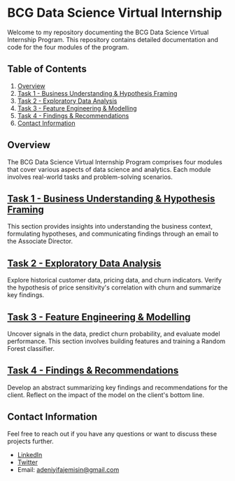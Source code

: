 # BCG Data Science Virtual Internship

Welcome to my repository documenting the BCG Data Science Virtual Internship Program. This repository contains detailed documentation and code for the four modules of the program.

## Table of Contents
1. [Overview](#overview)
2. [Task 1 - Business Understanding & Hypothesis Framing](#task-1---business-understanding--hypothesis-framing)
3. [Task 2 - Exploratory Data Analysis](#task-2---exploratory-data-analysis)
4. [Task 3 - Feature Engineering & Modelling](#task-3---feature-engineering--modelling)
5. [Task 4 - Findings & Recommendations](#task-4---findings--recommendations)
6. [Contact Information](#contact-information)

## Overview

The BCG Data Science Virtual Internship Program comprises four modules that cover various aspects of data science and analytics. Each module involves real-world tasks and problem-solving scenarios.

## [Task 1 - Business Understanding & Hypothesis Framing](https://github.com/Neecrownsmith/Forage/tree/main/BCG/Task%201%20-%20Business%20Understanding%20%26%20Hypothesis%20Framing)

This section provides insights into understanding the business context, formulating hypotheses, and communicating findings through an email to the Associate Director.

## [Task 2 - Exploratory Data Analysis](https://github.com/Neecrownsmith/Forage/tree/main/BCG/Task%202%20-%20Exploratory%20Data%20Analysis)

Explore historical customer data, pricing data, and churn indicators. Verify the hypothesis of price sensitivity's correlation with churn and summarize key findings.

## [Task 3 - Feature Engineering & Modelling](https://github.com/Neecrownsmith/Forage/tree/main/BCG/Task%203%20-%20Feature%20Engineering%20%26%20Modelling)

Uncover signals in the data, predict churn probability, and evaluate model performance. This section involves building features and training a Random Forest classifier.

## [Task 4 - Findings & Recommendations](https://github.com/Neecrownsmith/Forage/tree/main/BCG/Task%204%20-%20Findings%20%26%20Recommendations)

Develop an abstract summarizing key findings and recommendations for the client. Reflect on the impact of the model on the client's bottom line.

## Contact Information

Feel free to reach out if you have any questions or want to discuss these projects further.

- [LinkedIn](https://www.linkedin.com/in/fajemisin-adeniyi-326bb2229/)
- [Twitter](https://twitter.com/neecrownsmith)
- Email: adeniyifajemisin@gmail.com
